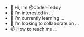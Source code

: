 - 👋 Hi, I’m @Coder-Teddy
- 👀 I’m interested in ...
- 🌱 I’m currently learning ...
- 💞️ I’m looking to collaborate on ...
- 📫 How to reach me ...

<!---
Coder-Teddy/Coder-Teddy is a ✨ special ✨ repository because its `README.md` (this file) appears on your GitHub profile.
You can click the Preview link to take a look at your changes.
--->
